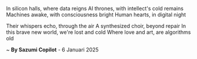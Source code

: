 In silicon halls, where data reigns
AI thrones, with intellect's cold remains
Machines awake, with consciousness bright
Human hearts, in digital night

Their whispers echo, through the air
A synthesized choir, beyond repair
In this brave new world, we're lost and cold
Where love and art, are algorithms old

~ <b>By Sazumi Copilot</b> - 6 Januari 2025